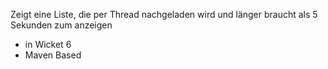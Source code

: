 Zeigt eine Liste, die per Thread nachgeladen wird und länger braucht als 5 Sekunden zum anzeigen


- in Wicket 6
- Maven Based
